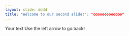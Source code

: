 ```yaml
---
layout: slide: dddd
title: "Welcome to our second slide!": "ooooooooooooo"
---
```

Your text
Use the left arrow to go back!
